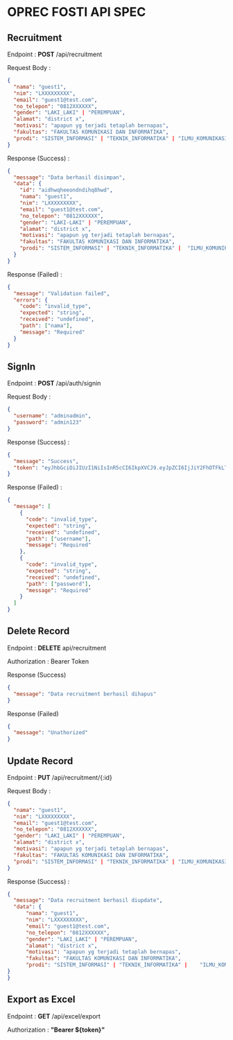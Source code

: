 # OPREC FOSTI API SPEC

## Recruitment

Endpoint : **POST** /api/recruitment

Request Body :

```json
{
  "nama": "guest1",
  "nim": "LXXXXXXXXX",
  "email": "guest1@test.com",
  "no_telepon": "0812XXXXXX",
  "gender": "LAKI_LAKI" | "PEREMPUAN",
  "alamat": "district x",
  "motivasi": "apapun yg terjadi tetaplah bernapas",
  "fakultas": "FAKULTAS KOMUNIKASI DAN INFORMATIKA",
  "prodi": "SISTEM_INFORMASI" | "TEKNIK_INFORMATIKA" | "ILMU_KOMUNIKASI",
}
```

Response (Success) :

```json
{
  "message": "Data berhasil disimpan",
  "data": {
    "id": "aidhwqheeondndihq8hwd",
    "nama": "guest1",
    "nim": "LXXXXXXXXX",
    "email": "guest1@test.com",
    "no_telepon": "0812XXXXXX",
    "gender": "LAKI-LAKI" | "PEREMPUAN",
    "alamat": "district x",
    "motivasi": "apapun yg terjadi tetaplah bernapas",
    "fakultas": "FAKULTAS KOMUNIKASI DAN INFORMATIKA",
    "prodi": "SISTEM_INFORMASI" | "TEKNIK_INFORMATIKA" |  "ILMU_KOMUNIKASI",
  }
}
```

Response (Failed) :

```json
{
  "message": "Validation failed",
  "errors": {
    "code": "invalid_type",
    "expected": "string",
    "received": "undefined",
    "path": ["nama"],
    "message": "Required"
  }
}
```

## SignIn

Endpoint : **POST** /api/auth/signin

Request Body :

```json
{
  "username": "adminadmin",
  "password": "admin123"
}
```

Response (Success) :

```json
{
  "message": "Success",
  "token": "eyJhbGciOiJIUzI1NiIsInR5cCI6IkpXVCJ9.eyJpZCI6IjJiY2FhOTFkLTM3YjAtNGNiNS05YmE1LTliMWZjZjIyMjk4NCIsInVzZXJuYW1lIjoiYWRtaW5hZG1pbiIsImlhdCI6MTc0MDM5MTUwMiwiZXhwIjoxNzQwNDc3OTAyfQ.C9H3ozZWFCC9l5dhdMHz8VOb-ZOMuoApWAkrDo6CdAE"
}
```

Response (Failed) :

```json
{
  "message": [
    {
      "code": "invalid_type",
      "expected": "string",
      "received": "undefined",
      "path": ["username"],
      "message": "Required"
    },
    {
      "code": "invalid_type",
      "expected": "string",
      "received": "undefined",
      "path": ["password"],
      "message": "Required"
    }
  ]
}
```

## Delete Record

Endpoint : **DELETE** api/recruitment

Authorization : Bearer Token

Response (Success)

```json
{
  "message": "Data recruitment berhasil dihapus"
}
```

Response (Failed)

```json
{
  "message": "Unathorized"
}
```

## Update Record

Endpoint : **PUT** /api/recruitment/{:id}

Request Body :

```json
{
  "nama": "guest1",
  "nim": "LXXXXXXXXX",
  "email": "guest1@test.com",
  "no_telepon": "0812XXXXXX",
  "gender": "LAKI_LAKI" | "PEREMPUAN",
  "alamat": "district x",
  "motivasi": "apapun yg terjadi tetaplah bernapas",
  "fakultas": "FAKULTAS KOMUNIKASI DAN INFORMATIKA",
  "prodi": "SISTEM_INFORMASI" | "TEKNIK_INFORMATIKA" | "ILMU_KOMUNIKASI",
}
```

Response (Success) :

```json
{
  "message": "Data recruitment berhasil diupdate",
  "data": {
      "nama": "guest1",
      "nim": "LXXXXXXXXX",
      "email": "guest1@test.com",
      "no_telepon": "0812XXXXXX",
      "gender": "LAKI_LAKI" | "PEREMPUAN",
      "alamat": "district x",
      "motivasi": "apapun yg terjadi tetaplah bernapas",
      "fakultas": "FAKULTAS KOMUNIKASI DAN INFORMATIKA",
      "prodi": "SISTEM_INFORMASI" | "TEKNIK_INFORMATIKA" |    "ILMU_KOMUNIKASI",
}
}
```

## Export as Excel

Endpoint : **GET** /api/excel/export

Authorization : **"Bearer ${token}"**
